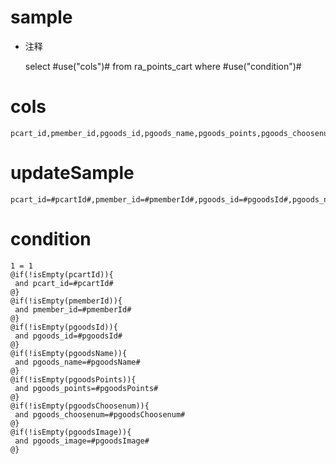sample
===
* 注释

	select #use("cols")# from ra_points_cart  where  #use("condition")#

cols
===
	pcart_id,pmember_id,pgoods_id,pgoods_name,pgoods_points,pgoods_choosenum,pgoods_image

updateSample
===
	
	pcart_id=#pcartId#,pmember_id=#pmemberId#,pgoods_id=#pgoodsId#,pgoods_name=#pgoodsName#,pgoods_points=#pgoodsPoints#,pgoods_choosenum=#pgoodsChoosenum#,pgoods_image=#pgoodsImage#

condition
===

	1 = 1  
	@if(!isEmpty(pcartId)){
	 and pcart_id=#pcartId#
	@}
	@if(!isEmpty(pmemberId)){
	 and pmember_id=#pmemberId#
	@}
	@if(!isEmpty(pgoodsId)){
	 and pgoods_id=#pgoodsId#
	@}
	@if(!isEmpty(pgoodsName)){
	 and pgoods_name=#pgoodsName#
	@}
	@if(!isEmpty(pgoodsPoints)){
	 and pgoods_points=#pgoodsPoints#
	@}
	@if(!isEmpty(pgoodsChoosenum)){
	 and pgoods_choosenum=#pgoodsChoosenum#
	@}
	@if(!isEmpty(pgoodsImage)){
	 and pgoods_image=#pgoodsImage#
	@}
	
	